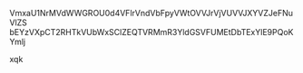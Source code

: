 VmxaU1NrMVdWWGROU0d4VFlrVndVbFpyVWtOVVJrVjVUVVJXYVZJeFNuVlZS
bEYzVXpCT2RHTkVUbWxSClZEQTVRMmR3YldGSVFUMEtDbTExYlE9PQoKYmlj

xqk
